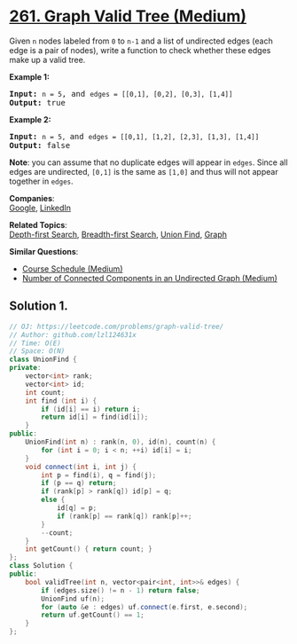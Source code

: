 # [261. Graph Valid Tree (Medium)](https://leetcode.com/problems/graph-valid-tree/)

<p>Given <code>n</code> nodes labeled from <code>0</code> to <code>n-1</code> and a list of undirected edges (each edge is a pair of nodes), write a function to check whether these edges make up a valid tree.</p>

<p><strong>Example 1:</strong></p>

<pre><strong>Input:</strong> <code>n = 5</code>, and <code>edges = [[0,1], [0,2], [0,3], [1,4]]</code>
<strong>Output:</strong> true</pre>

<p><strong>Example 2:</strong></p>

<pre><strong>Input:</strong> <code>n = 5, </code>and <code>edges = [[0,1], [1,2], [2,3], [1,3], [1,4]]</code>
<strong>Output:</strong> false</pre>

<p><b>Note</b>: you can assume that no duplicate edges will appear in <code>edges</code>. Since all edges are undirected, <code>[0,1]</code> is the same as <code>[1,0]</code> and thus will not appear together in <code>edges</code>.</p>


**Companies**:  
[Google](https://leetcode.com/company/google), [LinkedIn](https://leetcode.com/company/linkedin)

**Related Topics**:  
[Depth-first Search](https://leetcode.com/tag/depth-first-search/), [Breadth-first Search](https://leetcode.com/tag/breadth-first-search/), [Union Find](https://leetcode.com/tag/union-find/), [Graph](https://leetcode.com/tag/graph/)

**Similar Questions**:
* [Course Schedule (Medium)](https://leetcode.com/problems/course-schedule/)
* [Number of Connected Components in an Undirected Graph (Medium)](https://leetcode.com/problems/number-of-connected-components-in-an-undirected-graph/)

## Solution 1.

```cpp
// OJ: https://leetcode.com/problems/graph-valid-tree/
// Author: github.com/lzl124631x
// Time: O(E)
// Space: O(N)
class UnionFind {
private:
    vector<int> rank;
    vector<int> id;
    int count;
    int find (int i) {
        if (id[i] == i) return i;
        return id[i] = find(id[i]);
    }
public:
    UnionFind(int n) : rank(n, 0), id(n), count(n) {
        for (int i = 0; i < n; ++i) id[i] = i;
    }
    void connect(int i, int j) {
        int p = find(i), q = find(j);
        if (p == q) return;
        if (rank[p] > rank[q]) id[p] = q;
        else {
            id[q] = p;
            if (rank[p] == rank[q]) rank[p]++;
        }
        --count;
    }
    int getCount() { return count; }
};
class Solution {
public:
    bool validTree(int n, vector<pair<int, int>>& edges) {
        if (edges.size() != n - 1) return false;
        UnionFind uf(n);
        for (auto &e : edges) uf.connect(e.first, e.second);
        return uf.getCount() == 1;
    }
};
```
